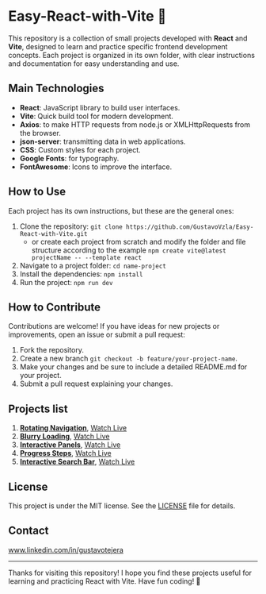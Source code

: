# Easy-React-with-Vite 🚀

This repository is a collection of small projects developed with **React** and **Vite**, designed to learn and practice specific frontend development concepts. Each project is organized in its own folder, with clear instructions and documentation for easy understanding and use.

## Main Technologies

- **React**: JavaScript library to build user interfaces.
- **Vite**: Quick build tool for modern development.
- **Axios**: to make HTTP requests from node.js or XMLHttpRequests from the browser.
- **json-server**: transmitting data in web applications.
- **CSS**: Custom styles for each project.
- **Google Fonts**: for typography.
- **FontAwesome**: Icons to improve the interface.

## How to Use

Each project has its own instructions, but these are the general ones:

1. Clone the repository: `git clone https://github.com/GustavoVzla/Easy-React-with-Vite.git`
   - or create each project from scratch and modify the folder and file structure according to the example `npm create vite@latest projectName -- --template react`
2. Navigate to a project folder: `cd name-project`
3. Install the dependencies: `npm install`
4. Run the project: `npm run dev`

## How to Contribute

Contributions are welcome! If you have ideas for new projects or improvements, open an issue or submit a pull request:

1. Fork the repository.
2. Create a new branch `git checkout -b feature/your-project-name`.
3. Make your changes and be sure to include a detailed README.md for your project.
4. Submit a pull request explaining your changes.

## Projects list

1. **[Rotating Navigation](rotating-navigation)**, [Watch Live](https://rotating-navigation-zeta.vercel.app/)
2. **[Blurry Loading](blurry-loading)**, [Watch Live](https://blurry-loading-delta.vercel.app/)
3. **[Interactive Panels](interactive-panels)**, [Watch Live](https://interactive-panels.vercel.app/)
4. **[Progress Steps](progress-steps)**, [Watch Live](https://progress-steps-psi.vercel.app/)
5. **[Interactive Search Bar](interactive-search-bar)**, [Watch Live](https://interactive-search-bar.vercel.app/)

## License

This project is under the MIT license. See the [LICENSE](LICENSE) file for details.

## Contact

www.linkedin.com/in/gustavotejera

---

Thanks for visiting this repository! I hope you find these projects useful for learning and practicing React with Vite. Have fun coding! 🚀
